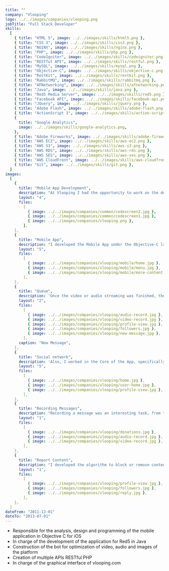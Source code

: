```yaml
---
title: ""
company: "Vlooping"
logo: ../../images/companies/vlooping.png
jobTitle: "Full Stack Developer"
skills:
  [
    { title: "HTML 5", image: ../../images/skills/html5.png },
    { title: "CSS 3", image: ../../images/skills/css3.png },
    { title: "NGINX", image: ../../images/skills/nginx.png },
    { title: "PHP", image: ../../images/skills/php.png },
    { title: "CodeIgniter", image: ../../images/skills/codeigniter.png },
    { title: "RESTful API", image: ../../images/skills/restful.png },
    { title: "MySQL", image: ../../images/skills/mysql.png },
    { title: "Objective-C", image: ../../images/skills/objective-c.png },
    { title: "RestKit", image: ../../images/skills/restkit.png },
    { title: "RabbitMQ", image: ../../images/skills/rabbitmq.png },
    { title: "AFNetworking", image: ../../images/skills/afnetworking.png },
    { title: "Java", image: ../../images/skills/java.png },
    { title: "Red5 Media Server", image: ../../images/skills/red5.png },
    { title: "Facebook API", image: ../../images/skills/facebook-api.png },
    { title: "JQuery", image: ../../images/skills/jquery.png },
    { title: "Adobe Flash", image: ../../images/skills/adobe-flash.png },
    { title: "ActionScript 3", image: ../../images/skills/action-script.png },
    {
      title: "Google Analytics",
      image: ../../images/skills/google-analytics.png,
    },
    { title: "Adobe Fireworks", image: ../../images/skills/adobe-firework.png },
    { title: "AWS EC2", image: ../../images/skills/aws-ec2.png },
    { title: "AWS S3", image: ../../images/skills/aws-s3.png },
    { title: "AWS RDS", image: ../../images/skills/aws-rds.png },
    { title: "AWS SES", image: ../../images/skills/aws-ses.png },
    { title: "AWS CloudFront", image: ../../images/skills/aws-cloudfront.png },
    { title: "Git", image: ../../images/skills/git.png },
  ]
images:
  [
    {
      title: "Mobile App Development",
      description: "At Vlooping I had the opportunity to work on the development of the mobile App, to use message brokers, to work with streaming servers, to know about the architecture of microservices.",
      layout: "4",
      files:
        [
          { image: ../../images/companies/common/codescreen2.jpg },
          { image: ../../images/companies/common/codescreen1.jpg },
          { image: ../../images/companies/vlooping.png },
        ],
    },
    {
      title: "Mobile App",
      description: "I developed the Mobile App under the Objective-C language.",
      layout: "5",
      files:
        [
          { image: ../../images/companies/vlooping/mobile/home.jpg },
          { image: ../../images/companies/vlooping/mobile/menu.jpg },
          { image: ../../images/companies/vlooping/mobile/more-content.jpg },
        ],
    },
    {
      title: "Queue",
      description: 'Once the video or audio streaming was finished, the message was sent through RabbitMQ to be processed by another service "Convert to different audio or video formats".',
      layout: "2",
      files:
        [
          { image: ../../images/companies/vlooping/audio-record.jpg },
          { image: ../../images/companies/vlooping/video-record.jpg },
          { image: ../../images/companies/vlooping/profile-view.jpg },
          { image: ../../images/companies/vlooping/followers.jpg },
          { image: ../../images/companies/vlooping/new-message.jpg },
        ],
      caption: "New Message",
    },
    {
      title: "Social network",
      description: 'Also, I worked in the Core of the App, specifically in the sections of feed of posts, show publications of users, I implemented the API''s of Facebook, Youtube and Twitter to upload the messages "Video, audio or Text" to those platforms.',
      layout: "5",
      files:
        [
          { image: ../../images/companies/vlooping/home.jpg },
          { image: ../../images/companies/vlooping/user-home.jpg },
          { image: ../../images/companies/vlooping/profile-view.jpg },
        ],
    },
    {
      title: "Recording Messages",
      description: "Recording a message was an interesting task, from the desktop version the streaming was sent directly to Red5 Media Server.",
      layout: "1",
      files:
        [
          { image: ../../images/companies/vlooping/donations.jpg },
          { image: ../../images/companies/vlooping/audio-record.jpg },
          { image: ../../images/companies/vlooping/video-record.jpg },
        ],
    },
    {
      title: "Report Content",
      description: "I developed the algorithm to block or remove content that went against the terms of use.",
      layout: "1",
      files:
        [
          { image: ../../images/companies/vlooping/profile-view.jpg },
          { image: ../../images/companies/vlooping/followers.jpg },
          { image: ../../images/companies/vlooping/reply.jpg },
        ],
    },
  ]
dateFrom: "2011-12-01"
dateTo: "2013-07-01"
---
```


- Responsible for the analysis, design and programming of the mobile application in Objective C for iOS
- In charge of the development of the application for Red5 in Java
- Construction of the bot for optimization of video, audio and images of the platform
- Creation of multiple APIs RESTful PHP
- In charge of the graphical interface of vlooping.com
